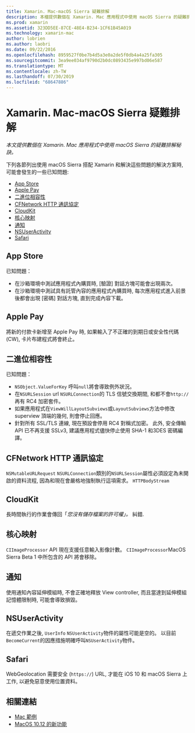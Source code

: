 ```yaml
---
title: Xamarin. Mac-macOS Sierra 疑難排解
description: 本檔提供數個在 Xamarin. Mac 應用程式中使用 macOS Sierra 的疑難排解秘訣。 與 Mac App Store、Apple Pay、二進位相容性、CFNetwork、CloudKit 等相關的秘訣。
ms.prod: xamarin
ms.assetid: 323DD5EE-87CE-48E4-B234-1CF61B45A019
ms.technology: xamarin-mac
author: lobrien
ms.author: laobri
ms.date: 09/22/2016
ms.openlocfilehash: 8959527f0be7b4d5a3e0a2de5f0db4a4a25fa305
ms.sourcegitcommit: 3ea9ee034af9790d2b0dc0893435e997bd06e587
ms.translationtype: MT
ms.contentlocale: zh-TW
ms.lasthandoff: 07/30/2019
ms.locfileid: "68647886"
---
```

# <a name="xamarinmac---macos-sierra-troubleshooting"></a>Xamarin. Mac-macOS Sierra 疑難排解

_本文提供數個在 Xamarin. Mac 應用程式中使用 macOS Sierra 的疑難排解秘訣。_

下列各節列出使用 macOS Sierra 搭配 Xamarin 和解決這些問題的解決方案時, 可能會發生的一些已知問題:

- [App Store](#App-Store)
- [Apple Pay](#Apple-Pay)
- [二進位相容性](#Binary-Compatibility)
- [CFNetwork HTTP 通訊協定](#CFNetwork-HTTP-Protocol)
- [CloudKit](#CloudKit)
- [核心映射](#CoreImage)
- [通知](#Notifications)
- [NSUserActivity](#NSUserActivity)
- [Safari](#Safari)

<a name="App-Store" />

## <a name="app-store"></a>App Store

已知問題：

- 在沙箱環境中測試應用程式內購買時, [驗證] 對話方塊可能會出現兩次。
- 在沙箱環境中測試具有託管內容的應用程式內購買時, 每次應用程式進入前景後都會出現 [密碼] 對話方塊, 直到完成內容下載。

<a name="Apple-Pay" />

## <a name="apple-pay"></a>Apple Pay

將新的付款卡新增至 Apple Pay 時, 如果輸入了不正確的到期日或安全性代碼 (CW), 卡片布建程式將會終止。

<a name="Binary-Compatibility" />

## <a name="binary-compatibility"></a>二進位相容性

已知問題：

- `NSObject.ValueForKey` 呼叫`null`將會導致例外狀況。
- 在`NSURLSession` url `NSURLConnection`的 TLS 信號交換期間, 和都不會`http://`再有 RC4 加密套件。
- 如果應用程式在`ViewWillLayoutSubviews`或`LayoutSubviews`方法中修改 superview 頂端的幾何, 則會停止回應。
- 針對所有 SSL/TLS 連線, 現在預設會停用 RC4 對稱式加密。 此外, 安全傳輸 API 已不再支援 SSLv3, 建議應用程式儘快停止使用 SHA-1 和3DES 密碼編譯。

<a name="CFNetwork-HTTP-Protocol" />

## <a name="cfnetwork-http-protocol"></a>CFNetwork HTTP 通訊協定

`NSMutableURLRequest` `NSURLConnection`類別的`NSURLSession`屬性必須設定為未開啟的資料流程, 因為和現在會嚴格地強制執行這項需求。 `HTTPBodyStream`

<a name="CloudKit" />

## <a name="cloudkit"></a>CloudKit

長時間執行的作業會傳回「_您沒有儲存檔案的許可權」。_ 糾錯.

<a name="CoreImage" />

## <a name="core-image"></a>核心映射

`CIImageProcessor` API 現在支援任意輸入影像計數。 `CIImageProcessor`MacOS Sierra Beta 1 中所包含的 API 將會移除。

<a name="Notifications" />

## <a name="notifications"></a>通知

使用通知內容延伸模組時, 不會正確地釋放 View controller, 而且當達到延伸模組記憶體限制時, 可能會導致損毀。

<a name="NSUserActivity" />

## <a name="nsuseractivity"></a>NSUserActivity

在遞交作業之後, `UserInfo` `NSUserActivity`物件的屬性可能是空的。 以目前`BecomeCurrent`的因應措施明確呼叫`NSUserActivity`物件。

<a name="Safari" />

## <a name="safari"></a>Safari

WebGeolocation 需要安全 (`https://`) URL, 才能在 iOS 10 和 macOS Sierra 上工作, 以避免惡意使用位置資料。

## <a name="related-links"></a>相關連結

- [Mac 範例](https://docs.microsoft.com/samples/browse/?products=xamarin&term=Xamarin.Mac)
- [MacOS 10.12 的新功能](https://developer.apple.com/library/prerelease/content/releasenotes/MacOSX/WhatsNewInOSX/Articles/OSXv10.html#//apple_ref/doc/uid/TP40017145-SW1)
